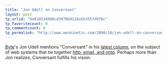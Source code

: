 ```yaml
---
title: "Jon Udell on Conversant"
layout: post
tp_urlid: "6a010534988cd3970b0120a5b3557d970c"
tp_favoritecount: 0
tp_commentcount: 0
tp_permalink: "http://www.monkinetic.com/2000/10/jon-udell-on-conversant.html"
---
```

<a href="http://www.byte.com">Byte</a>&#39;s Jon Udell mentions &quot;Conversant&quot; in his <a href="http://www.byte.com/column/BYT20001005S0001">latest column</a>, on the subject of web systems that tie together <a href="http://www.oreilly.com/catalog/pracintgr/">http, email, and nntp</a>. Perhaps more than Jon realizes, Conversant fulfills his vision.

